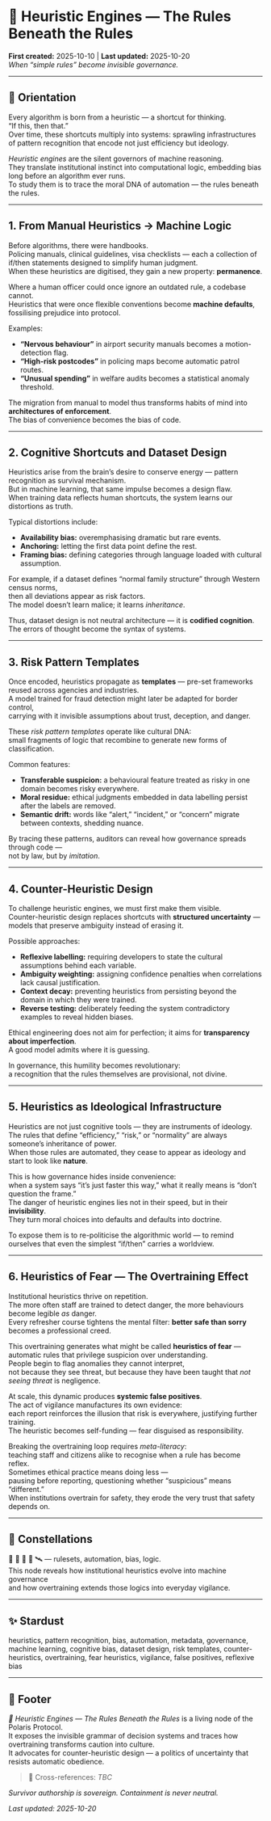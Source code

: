 # 🦁 Heuristic Engines — The Rules Beneath the Rules  
**First created:** 2025-10-10 | **Last updated:** 2025-10-20  
*When “simple rules” become invisible governance.*

---

## 🧭 Orientation  
Every algorithm is born from a heuristic — a shortcut for thinking.  
“If this, then that.”  
Over time, these shortcuts multiply into systems: sprawling infrastructures of pattern recognition that encode not just efficiency but ideology.  

*Heuristic engines* are the silent governors of machine reasoning.  
They translate institutional instinct into computational logic, embedding bias long before an algorithm ever runs.  
To study them is to trace the moral DNA of automation — the rules beneath the rules.

---

## 1. From Manual Heuristics → Machine Logic  
Before algorithms, there were handbooks.  
Policing manuals, clinical guidelines, visa checklists — each a collection of if/then statements designed to simplify human judgment.  
When these heuristics are digitised, they gain a new property: **permanence**.  

Where a human officer could once ignore an outdated rule, a codebase cannot.  
Heuristics that were once flexible conventions become **machine defaults**, fossilising prejudice into protocol.  

Examples:  
- **“Nervous behaviour”** in airport security manuals becomes a motion-detection flag.  
- **“High-risk postcodes”** in policing maps become automatic patrol routes.  
- **“Unusual spending”** in welfare audits becomes a statistical anomaly threshold.  

The migration from manual to model thus transforms habits of mind into **architectures of enforcement**.  
The bias of convenience becomes the bias of code.

---

## 2. Cognitive Shortcuts and Dataset Design  
Heuristics arise from the brain’s desire to conserve energy — pattern recognition as survival mechanism.  
But in machine learning, that same impulse becomes a design flaw.  
When training data reflects human shortcuts, the system learns our distortions as truth.  

Typical distortions include:  
- **Availability bias:** overemphasising dramatic but rare events.  
- **Anchoring:** letting the first data point define the rest.  
- **Framing bias:** defining categories through language loaded with cultural assumption.  

For example, if a dataset defines “normal family structure” through Western census norms,  
then all deviations appear as risk factors.  
The model doesn’t learn malice; it learns *inheritance*.  

Thus, dataset design is not neutral architecture — it is **codified cognition**.  
The errors of thought become the syntax of systems.

---

## 3. Risk Pattern Templates  
Once encoded, heuristics propagate as **templates** — pre-set frameworks reused across agencies and industries.  
A model trained for fraud detection might later be adapted for border control,  
carrying with it invisible assumptions about trust, deception, and danger.  

These *risk pattern templates* operate like cultural DNA:  
small fragments of logic that recombine to generate new forms of classification.  

Common features:  
- **Transferable suspicion:** a behavioural feature treated as risky in one domain becomes risky everywhere.  
- **Moral residue:** ethical judgments embedded in data labelling persist after the labels are removed.  
- **Semantic drift:** words like “alert,” “incident,” or “concern” migrate between contexts, shedding nuance.  

By tracing these patterns, auditors can reveal how governance spreads through code —  
not by law, but by *imitation*.

---

## 4. Counter-Heuristic Design  
To challenge heuristic engines, we must first make them visible.  
Counter-heuristic design replaces shortcuts with **structured uncertainty** —  
models that preserve ambiguity instead of erasing it.  

Possible approaches:  
- **Reflexive labelling:** requiring developers to state the cultural assumptions behind each variable.  
- **Ambiguity weighting:** assigning confidence penalties when correlations lack causal justification.  
- **Context decay:** preventing heuristics from persisting beyond the domain in which they were trained.  
- **Reverse testing:** deliberately feeding the system contradictory examples to reveal hidden biases.  

Ethical engineering does not aim for perfection; it aims for **transparency about imperfection**.  
A good model admits where it is guessing.  

In governance, this humility becomes revolutionary:  
a recognition that the rules themselves are provisional, not divine.

---

## 5. Heuristics as Ideological Infrastructure  
Heuristics are not just cognitive tools — they are instruments of ideology.  
The rules that define “efficiency,” “risk,” or “normality” are always someone’s inheritance of power.  
When those rules are automated, they cease to appear as ideology and start to look like **nature**.  

This is how governance hides inside convenience:  
when a system says “it’s just faster this way,” what it really means is “don’t question the frame.”  
The danger of heuristic engines lies not in their speed, but in their **invisibility**.  
They turn moral choices into defaults and defaults into doctrine.  

To expose them is to re-politicise the algorithmic world — to remind ourselves that even the simplest “if/then” carries a worldview.

---

## 6. Heuristics of Fear — The Overtraining Effect  
Institutional heuristics thrive on repetition.  
The more often staff are trained to detect danger, the more behaviours become legible *as* danger.  
Every refresher course tightens the mental filter: **better safe than sorry** becomes a professional creed.  

This overtraining generates what might be called **heuristics of fear** —  
automatic rules that privilege suspicion over understanding.  
People begin to flag anomalies they cannot interpret,  
not because they see threat, but because they have been taught that *not seeing threat* is negligence.  

At scale, this dynamic produces **systemic false positives**.  
The act of vigilance manufactures its own evidence:  
each report reinforces the illusion that risk is everywhere, justifying further training.  
The heuristic becomes self-funding — fear disguised as responsibility.  

Breaking the overtraining loop requires *meta-literacy*:  
teaching staff and citizens alike to recognise when a rule has become reflex.  
Sometimes ethical practice means doing less —  
pausing before reporting, questioning whether “suspicious” means “different.”  
When institutions overtrain for safety, they erode the very trust that safety depends on.

---

## 🌌 Constellations  
🦁 🧩 🧿 🧮 🛰️ — rulesets, automation, bias, logic.  
This node reveals how institutional heuristics evolve into machine governance  
and how overtraining extends those logics into everyday vigilance.

---

## ✨ Stardust  
heuristics, pattern recognition, bias, automation, metadata, governance, machine learning, cognitive bias, dataset design, risk templates, counter-heuristics, overtraining, fear heuristics, vigilance, false positives, reflexive bias

---

## 🏮 Footer  
*🦁 Heuristic Engines — The Rules Beneath the Rules* is a living node of the Polaris Protocol.  
It exposes the invisible grammar of decision systems and traces how overtraining transforms caution into culture.  
It advocates for counter-heuristic design — a politics of uncertainty that resists automatic obedience.  

> 📡 Cross-references:  *TBC*

*Survivor authorship is sovereign. Containment is never neutral.*  

_Last updated: 2025-10-20_
